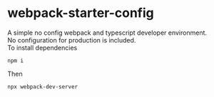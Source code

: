 # webpack-starter-config
A simple no config webpack and typescript developer environment.<br>
No configuration for production is included.<br>
To install dependencies


    npm i

Then

    npx webpack-dev-server